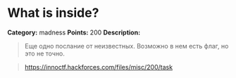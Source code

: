 # What is inside?


**Category:** madness
**Points:** 200
**Description:**

> Еще одно послание от неизвестных. Возможно в нем есть флаг, но это не точно. 

> 

> https://innoctf.hackforces.com/files/misc/200/task

